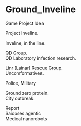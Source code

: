 # Ground_Inveline
Game Project Idea

Project Inveline.

Inveline, in the line.

QD Group.   
QD Laboratory infection research.

Linr (Lainar) Rescue Group.  
Uncomformatives.  

Police, Military 

Ground zero protein.  
City outbreak.  

Report  
Saiopses agentic  
Medical nanorobots   
